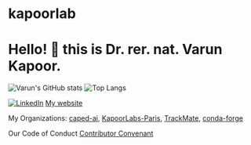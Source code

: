 # kapoorlab
# Hello! :wave: this is Dr. rer. nat. Varun Kapoor. 

![Varun's GitHub stats](https://github-readme-stats.vercel.app/api?username=kapoorlab)
![Top Langs](https://github-readme-stats.vercel.app/api/top-langs/?username=kapoorlab&hide=jupyter%20notebook&include_orgs=true)

[![LinkedIn][linkedin-shield]][linkedin-url]
[My website](https://kapoorlabs.org)

[linkedin-shield]: https://img.shields.io/badge/-LinkedIn-black.svg?style=flat-square&logo=linkedin&colorB=555
[linkedin-url]: https://www.linkedin.com/in/varun-kapoor-6734b982/

My Organizations: [caped-ai](https://github.com/Kapoorlabs-CAPED), [KapoorLabs-Paris](https://github.com/Kapoorlabs-paris), [TrackMate](https://github.com/trackmate-sc), [conda-forge](https://github.com/conda-forge)

Our Code of Conduct [Contributor Convenant](https://kapoorlabs.org/codeofconduct/)

